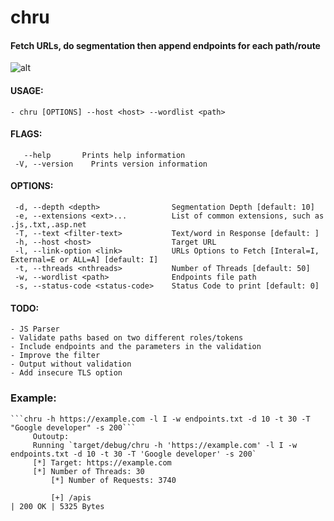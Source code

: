 # chru
#### Fetch URLs, do segmentation then append endpoints for each path/route
![alt](image.png)


#### USAGE:
    - chru [OPTIONS] --host <host> --wordlist <path>

#### FLAGS:
       --help       Prints help information
     -V, --version    Prints version information

#### OPTIONS:
     -d, --depth <depth>                Segmentation Depth [default: 10]
     -e, --extensions <ext>...          List of common extensions, such as .js,.txt,.asp.net
     -T, --text <filter-text>           Text/word in Response [default: ]
     -h, --host <host>                  Target URL
     -l, --link-option <link>           URLs Options to Fetch [Interal=I, External=E or ALL=A] [default: I]
     -t, --threads <nthreads>           Number of Threads [default: 50]
     -w, --wordlist <path>              Endpoints file path
     -s, --status-code <status-code>    Status Code to print [default: 0]

#### TODO:
    - JS Parser
    - Validate paths based on two different roles/tokens
    - Include endpoints and the parameters in the validation
    - Improve the filter
    - Output without validation
    - Add insecure TLS option
### Example: 
	```chru -h https://example.com -l I -w endpoints.txt -d 10 -t 30 -T "Google developer" -s 200```
	     Outoutp: 
	     Running `target/debug/chru -h 'https://example.com' -l I -w endpoints.txt -d 10 -t 30 -T 'Google developer' -s 200`
	     [*] Target: https://example.com
	     [*] Number of Threads: 30
             [*] Number of Requests: 3740

             [+] /apis                                                         | 200 OK | 5325 Bytes

